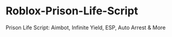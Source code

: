 # Roblox-Prison-Life-Script
Prison Life Script: Aimbot, Infinite Yield, ESP, Auto Arrest &amp; More
